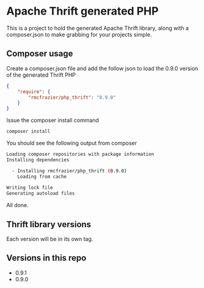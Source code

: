 Apache Thrift generated PHP
============
This is a project to hold the generated Apache Thrift library, along with a composer.json to make grabbing for your projects simple.

Composer usage
--------------
Create a composer.json file and add the follow json to load the 0.9.0 version of the generated Thrift PHP
```json
{
    "require": {
        "rmcfrazier/php_thrift": "0.9.0"
    }
}
```

Issue the composer install command
```bash
composer install
```

You should see the following output from composer
```bash
Loading composer repositories with package information
Installing dependencies

  - Installing rmcfrazier/php_thrift (0.9.0)
    Loading from cache
    
Writing lock file
Generating autoload files
```

All done.

Thrift library versions
--------------------
Each version will be in its own tag.

Versions in this repo
---------------------
- 0.9.1
- 0.9.0



